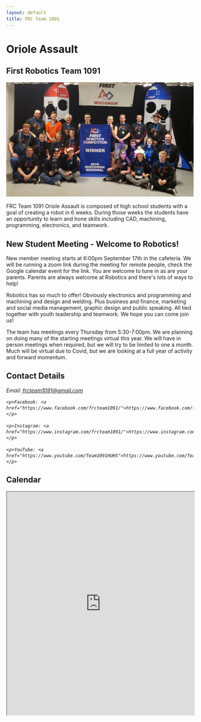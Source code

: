 ```yaml
---
layout: default
title: FRC Team 1091
---
```


# Oriole Assault
## First Robotics Team 1091

<div class="container-fluid px-0">
    <div class="row">
        <div class="col-12">
            <img src="/images/winning_wisconsin_regional_2019.jpg" alt="Our team after winning the 2019 Wisconsin Regional" class="img-fluid  w-100" />
        </div>
    </div>
</div>

FRC Team 1091 Oriole Assault is composed of high school students with a goal of creating a robot in 6 weeks.  During
those weeks the students have an opportunity to learn and hone skills including CAD, machining, programming, electronics,
and teamwork.

## New Student Meeting - Welcome to Robotics!
 New member meeting starts at 6:00pm September 17th in the cafeteria. We will be running a zoom link during the meeting for remote people, 
 check the Google calendar event for the link. You are welcome to tune in as are your parents. Parents are always welcome
  at Robotics and there's lots of ways to help! 

Robotics has so much to offer! Obviously electronics and programming and machining and design and welding. 
Plus business and finance, marketing and social media management, graphic design and public speaking. 
All tied together with youth leadership and teamwork. We hope you can come join us!

The team has meetings every Thursday from 5:30-7:00pm.
We are planning on doing many of the starting meetings virtual this year.  We will have in person meetings when required, 
but we will try to be limited to one a month. Much will be virtual due to Covid, but we are looking at a full year of activity and forward momentum. 

## Contact Details

<address>
    <p>Email: <a href="mailto:frcteam1091@gmail.com">frcteam1091@gmail.com</a></p>

    <p>Facebook: <a href="https://www.facebook.com/frcteam1091/">https://www.facebook.com/frcteam1091</a></p>

    <p>Instagram: <a href="https://www.instagram.com/frcteam1091/">https://www.instagram.com/frcteam1091</a></p>

    <p>YouTube: <a href="https://www.youtube.com/Team1091HUHS">https://www.youtube.com/Team1091HUHS</a></p>

</address>

## Calendar

<iframe class="calendar" width="100%" height="600px" src="https://calendar.google.com/calendar/embed?src=frcteam1091%40gmail.com&ctz=America%2FChicago"/>

## Donations
We are currently looking for donations so we can attend the [First Championship in Detroit](https://www.firstchampionship.org/detroit) at the end of April.

If you wish to write a check, download this [Check Donation Form](/files/Donation_Form.pdf).

If you would prefer to use a credit card, we have a [GoFundMe setup here](https://www.gofundme.com/send-frc-team-1091-to-championships).

[Washington County Insider article about our Wisconsin Regional win](https://www.washingtoncountyinsider.com/hartford-union-high-school-robotics-team-1091-qualifies-for-championship-by-rena-diem/)